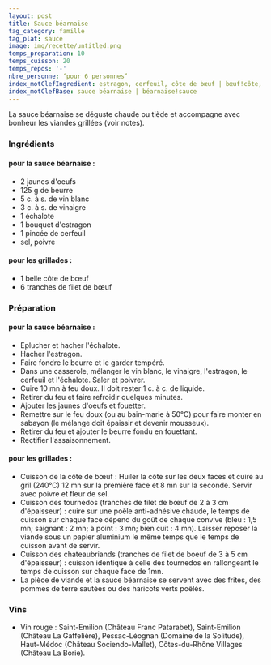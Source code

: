 ```yaml
---
layout: post
title: Sauce béarnaise
tag_category: famille
tag_plat: sauce
image: img/recette/untitled.png
temps_preparation: 10
temps_cuisson: 20
temps_repos: '-'
nbre_personne: ‘pour 6 personnes’
index_motClefIngredient: estragon, cerfeuil, côte de bœuf | bœuf!côte, filet de bœuf | bœuf!filet
index_motClefBase: sauce béarnaise | béarnaise!sauce
---
```

La sauce béarnaise se déguste chaude ou tiède et accompagne avec bonheur les viandes grillées (voir notes).

### Ingrédients
#### pour la sauce béarnaise :
* 2 jaunes d'oeufs
* 125 g de beurre
* 5 c. à s. de vin blanc
* 3 c. à s. de vinaigre
* 1 échalote
* 1 bouquet d'estragon
* 1 pincée de cerfeuil
* sel, poivre

#### pour les grillades :
* 1 belle côte de bœuf
* 6 tranches de filet de bœuf

### Préparation
#### pour la sauce béarnaise :
* Eplucher et hacher l'échalote.
* Hacher l'estragon.
* Faire fondre le beurre et le garder tempéré.
* Dans une casserole, mélanger le vin blanc, le vinaigre, l'estragon, le cerfeuil et l'échalote. Saler et poivrer.
* Cuire 10 mn à feu doux. Il doit rester 1 c. à c. de liquide.
* Retirer du feu et faire refroidir quelques minutes.
* Ajouter les jaunes d'oeufs et fouetter.
* Remettre sur le feu doux (ou au bain-marie à 50°C) pour faire monter en sabayon (le mélange doit épaissir et devenir mousseux).
* Retirer du feu et ajouter le beurre fondu en fouettant.
* Rectifier l'assaisonnement.

#### pour les grillades :
* Cuisson de la côte de bœuf  : Huiler la côte sur les deux faces et cuire au gril (240°C) 12 mn sur la première face et 8 mn sur la seconde. Servir avec poivre et fleur de sel.
* Cuisson des tournedos (tranches de filet de bœuf de 2 à 3 cm d'épaisseur) : cuire sur une poêle anti-adhésive chaude, le temps de cuisson sur chaque face dépend du goût de chaque convive (bleu : 1,5 mn; saignant : 2 mn; à point : 3 mn; bien cuit : 4 mn). Laisser reposer la viande sous un papier aluminium le même temps que le temps de cuisson avant de servir.
* Cuisson des chateaubriands (tranches de filet de boeuf de 3 à 5 cm d'épaisseur) : cuisson identique à celle des tournedos en rallongeant le temps de cuisson sur chaque face de 1mn.
* La pièce de viande et la sauce béarnaise se servent avec des frites, des pommes de terre sautées ou des haricots verts poêlés.

### Vins
* Vin rouge : Saint-Emilion (Château Franc Patarabet), Saint-Emilion (Château La Gaffelière), Pessac-Léognan (Domaine de la Solitude), Haut-Médoc (Château Sociendo-Mallet), Côtes-du-Rhône Villages (Château La Borie).
